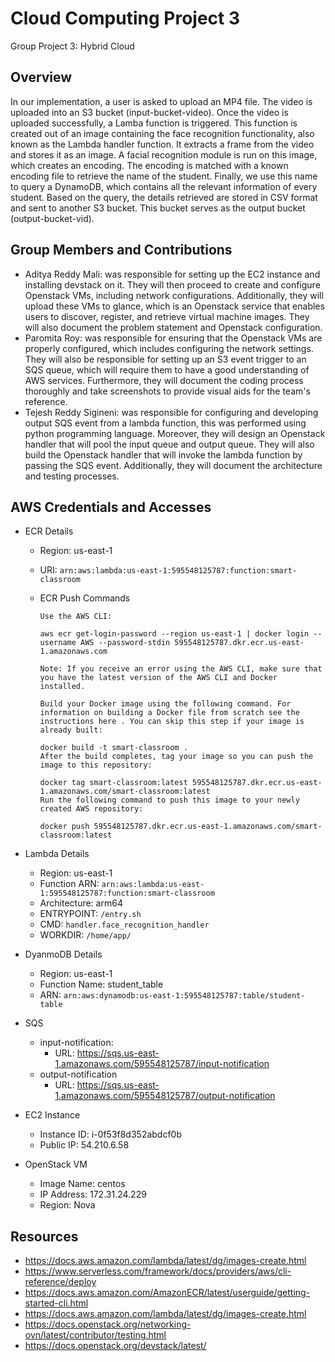 # Cloud Computing Project 3

Group Project 3: Hybrid Cloud

## Overview
In our implementation, a user is asked to upload an MP4 file. The video is uploaded into an S3 bucket (input-bucket-video). Once the video is uploaded successfully, a Lamba function is triggered. This function is created out of an image containing the face recognition functionality, also known as the Lambda handler function. It extracts a frame from the video and stores it as an image. A facial recognition module is run on this image, which creates an encoding. The encoding is matched with a known encoding file to retrieve the name of the student. Finally, we use this name to query a DynamoDB, which contains all the relevant information of every student. Based on the query, the details retrieved are stored in CSV format and sent to another S3 bucket. This bucket serves as the output bucket (output-bucket-vid).

## Group Members and Contributions

- Aditya Reddy Mali: was responsible for setting up the EC2 instance and installing devstack on it. They will then proceed to create and configure Openstack VMs, including network configurations. Additionally, they will upload these VMs to glance, which is an Openstack service that enables users to discover, register, and retrieve virtual machine images. They will also document the problem statement and Openstack configuration.
- Paromita Roy:  was responsible for ensuring that the Openstack VMs are properly configured, which includes configuring the network settings. They will also be responsible for setting up an S3 event trigger to an SQS queue, which will require them to have a good understanding of AWS services. Furthermore, they will document the coding process thoroughly and take screenshots to provide visual aids for the team's reference.
- Tejesh Reddy Sigineni: was responsible for configuring and developing output SQS event from a lambda function, this was performed using python programming language. Moreover, they will design an Openstack handler that will pool the input queue and output queue. They will also build the Openstack handler that will invoke the lambda function by passing the SQS event. Additionally, they will document the architecture and testing processes.

## AWS Credentials and Accesses

- ECR Details
  - Region: us-east-1
  - URI: `arn:aws:lambda:us-east-1:595548125787:function:smart-classroom`
  - ECR Push Commands
  
    ```Retrieve an authentication token and authenticate your Docker client to your registry.
    Use the AWS CLI:

    aws ecr get-login-password --region us-east-1 | docker login --username AWS --password-stdin 595548125787.dkr.ecr.us-east-1.amazonaws.com
    
    Note: If you receive an error using the AWS CLI, make sure that you have the latest version of the AWS CLI and Docker installed.
    
    Build your Docker image using the following command. For information on building a Docker file from scratch see the instructions here . You can skip this step if your image is already built:

    docker build -t smart-classroom .
    After the build completes, tag your image so you can push the image to this repository:

    docker tag smart-classroom:latest 595548125787.dkr.ecr.us-east-1.amazonaws.com/smart-classroom:latest
    Run the following command to push this image to your newly created AWS repository:

    docker push 595548125787.dkr.ecr.us-east-1.amazonaws.com/smart-classroom:latest
    ```

- Lambda Details
  - Region: us-east-1
  - Function ARN: `arn:aws:lambda:us-east-1:595548125787:function:smart-classroom`
  - Architecture: arm64
  - ENTRYPOINT: `/entry.sh`
  - CMD: `handler.face_recognition_handler`
  - WORKDIR: `/home/app/`

- DyanmoDB Details
  - Region: us-east-1
  - Function Name: student_table
  - ARN: `arn:aws:dynamodb:us-east-1:595548125787:table/student-table`

- SQS 
  - input-notification: 
    - URL: https://sqs.us-east-1.amazonaws.com/595548125787/input-notification
  - output-notification
    - URL: https://sqs.us-east-1.amazonaws.com/595548125787/output-notification

- EC2 Instance
  - Instance ID: i-0f53f8d352abdcf0b
  - Public IP: 54.210.6.58
  
- OpenStack VM
  - Image Name: centos
  - IP Address: 172.31.24.229
  - Region: Nova


## Resources

- https://docs.aws.amazon.com/lambda/latest/dg/images-create.html
- https://www.serverless.com/framework/docs/providers/aws/cli-reference/deploy
- https://docs.aws.amazon.com/AmazonECR/latest/userguide/getting-started-cli.html
- https://docs.aws.amazon.com/lambda/latest/dg/images-create.html
- ​​https://docs.openstack.org/networking-ovn/latest/contributor/testing.html
- https://docs.openstack.org/devstack/latest/

